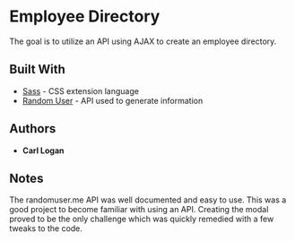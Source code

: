 # Employee Directory

The goal is to utilize an API using AJAX to create an employee directory.

## Built With

* [Sass](http://sass-lang.com/) - CSS extension language
* [Random User](https://randomuser.me/) - API used to generate information

## Authors

* **Carl Logan**

## Notes

The randomuser.me API was well documented and easy to use.  This was a good project to become familiar with using an API.  Creating the modal proved to be the only challenge which was quickly remedied with a few tweaks to the code.
